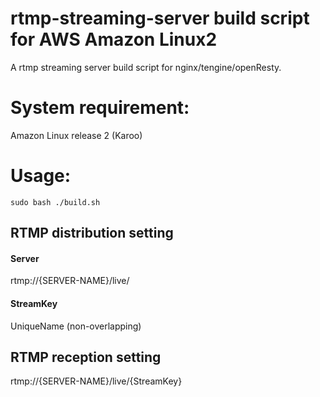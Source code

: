 # rtmp-streaming-server build script for AWS Amazon Linux2
A rtmp streaming server build script for nginx/tengine/openResty.

# System requirement:

Amazon Linux release 2 (Karoo)

# Usage:

```
sudo bash ./build.sh
```

## RTMP distribution setting

#### Server
rtmp://{SERVER-NAME}/live/
#### StreamKey
UniqueName (non-overlapping)


## RTMP reception setting
rtmp://{SERVER-NAME}/live/{StreamKey}